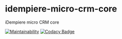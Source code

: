 # idempiere-micro-crm-core
iDempiere micro CRM core

[![Maintainability](https://api.codeclimate.com/v1/badges/9258d2b6e8dad0580908/maintainability)](https://codeclimate.com/github/iDempiere-micro/idempiere-micro-crm-core/maintainability)
[![Codacy Badge](https://api.codacy.com/project/badge/Grade/4d2d27ca39e247c78c3a6302b53ddca8)](https://www.codacy.com/app/davidpodhola/idempiere-micro-crm-core?utm_source=github.com&amp;utm_medium=referral&amp;utm_content=iDempiere-micro/idempiere-micro-crm-core&amp;utm_campaign=Badge_Grade)
